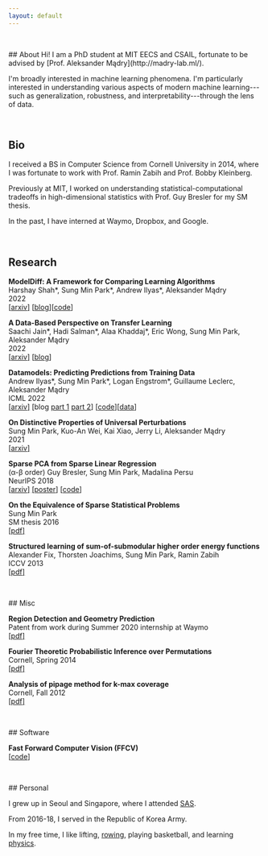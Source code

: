 ```yaml
---
layout: default
---
```


<p>&nbsp;</p>
## About
Hi! I am a PhD student at MIT EECS and CSAIL, fortunate to be advised by [Prof. Aleksander Mądry](http://madry-lab.ml/).

I'm broadly interested in machine learning phenomena.
I'm particularly interested in understanding various aspects of modern machine learning---such as generalization, robustness, and interpretability---through the lens of data.
<p>&nbsp;</p>

## Bio
I received a BS in Computer Science from Cornell University in 2014, where I was fortunate to work with Prof. Ramin Zabih and Prof. Bobby Kleinberg.

Previously at MIT, I worked on understanding statistical-computational tradeoffs in high-dimensional statistics with Prof. Guy Bresler for my SM thesis.

In the past, I have interned at Waymo, Dropbox, and Google.

<p>&nbsp;</p>

## Research

**ModelDiff: A Framework for Comparing Learning Algorithms**\
Harshay Shah\*, Sung Min Park\*, Andrew Ilyas\*, Aleksander Mądry \
2022\
[[<u>arxiv</u>]](https://arxiv.org/abs/2211.12491) [[<u>blog</u>](https://gradientscience.org/modeldiff/)][[<u>code</u>](https://github.com/MadryLab/modeldiff)]

**A Data-Based Perspective on Transfer Learning**\
Saachi Jain\*, Hadi Salman\*, Alaa Khaddaj\*, Eric Wong, Sung Min Park, Aleksander Mądry\
2022\
[[<u>arxiv</u>]](https://arxiv.org/abs/2207.05739) [[<u>blog</u>](https://gradientscience.org/data-transfer/)]

**Datamodels: Predicting Predictions from Training Data**\
Andrew Ilyas\*, Sung Min Park\*, Logan Engstrom\*, Guillaume Leclerc, Aleksander Mądry\
ICML 2022\
[[<u>arxiv</u>]](https://arxiv.org/abs/2202.00622) [blog [<u>part 1</u>](https://gradientscience.org/datamodels-1/) [<u>part 2</u>](https://gradientscience.org/datamodels-2/)] [[<u>code</u>](https://github.com/MadryLab/datamodels)][[<u>data</u>]](https://github.com/MadryLab/datamodels-data)

**On Distinctive Properties of Universal Perturbations**\
Sung Min Park, Kuo-An Wei, Kai Xiao, Jerry Li, Aleksander Mądry\
2021\
[[<u>arxiv</u>]](https://arxiv.org/abs/2112.15329)

**Sparse PCA from Sparse Linear Regression**\
(α-β order) Guy Bresler, Sung Min Park, Madalina Persu\
NeurIPS 2018\
[[<u>arxiv</u>]](https://arxiv.org/abs/1811.10106) [[<u>poster</u>]](/assets/files/neurips_2018_poster.pdf) [[<u>code</u>]](https://github.com/sung-max/SPCAvSLR)

**On the Equivalence of Sparse Statistical Problems**\
Sung Min Park\
SM thesis 2016\
[[<u>pdf</u>]](/assets/files/sm_thesis.pdf)

**Structured learning of sum-of-submodular higher order energy functions**\
Alexander Fix, Thorsten Joachims, Sung Min Park, Ramin Zabih\
ICCV 2013\
[[<u>pdf</u>]](/assets/files/submodular.pdf)



<p>&nbsp;</p>
## Misc

**Region Detection and Geometry Prediction**\
Patent from work during Summer 2020 internship at Waymo\
[[<u>pdf</u>]](/assets/files/waymo_patent.pdf)

**Fourier Theoretic Probabilistic Inference over Permutations**\
Cornell, Spring 2014\
[[<u>pdf</u>]](/assets/files/fourier.pdf)

**Analysis of pipage method for k-max coverage**\
Cornell, Fall 2012\
[[<u>pdf</u>]](/assets/files/max_coverage.pdf)


<p>&nbsp;</p>
## Software

**Fast Forward Computer Vision (FFCV)**\
[[<u>code</u>]](https://github.com/libffcv/ffcv)

<p>&nbsp;</p>
## Personal

I grew up in Seoul and Singapore, where I attended [SAS](https://www.sas.edu.sg/).

From 2016-18, I served in the Republic of Korea Army.

In my free time, I like lifting, [rowing](/assets/img/rowing.jpg), playing basketball, and learning [physics](https://sung-max.github.io/learning-qft/).

<p>&nbsp;</p>
